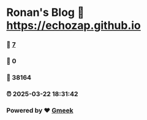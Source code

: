 # Ronan's Blog :link: https://echozap.github.io 
### :page_facing_up: [7](https://echozap.github.io/tag.html) 
### :speech_balloon: 0 
### :hibiscus: 38164 
### :alarm_clock: 2025-03-22 18:31:42 
### Powered by :heart: [Gmeek](https://github.com/Meekdai/Gmeek)
